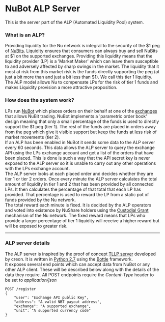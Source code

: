 # NuBot ALP Server

This is the server part of the ALP (Automated Liquidity Pool) system.  
  
### What is an ALP?  
Providing liquidity for the Nu network is integral to the security of the $1 peg of 
[NuBits](https://nubits.com). Liquidity ensures that consumers can always buy and sell 
NuBits at $1 on the supported exchanges. Providing this liquidity means that the liquidity 
provider (LP) is a 'Market Maker' which can leave them susceptible to and adversely 
affected 
by sharp swings in the market. The liquidity that it most at risk from this market risk
 is the funds directly supporting the peg (at just a bit more than and just a bit less 
 than $1). We call this tier 1 liquidity. The ALP model allows Nu to compensate LPs for 
 the risk of tier 1 funds and makes Liquidity provision a more attractive proposition.
   

### How does the system work?
LPs run [NuBot](https://bitbucket.org/JordanLeePeershares/nubottrading) which places 
orders on their behalf at one of the 
[exchanges](https://nubits.com/exchanges/nubits-exchanges) 
that allows NuBit trading. NuBot implements a 'parametric order book' design meaning 
that only a small percentage of the funds is used to directly support the $1 peg (tier 
1). The rest of the funds are placed in orders away from the peg which give it visible 
support but keep the funds at less risk of market movements (tier 2).  
If an ALP has been enabled in NuBot it sends some data to the ALP server every 60 
seconds. This data allows the ALP server to query the exchange API using the LPs 
exchange account and get a list of the orders that have been placed. This is done is 
such a way that the API secret key is never exposed to the ALP server so it is unable 
to carry out any other operations with the LPs exchange account.  
The ALP server looks at each placed order and decides whether they are tier 1 or tier 2
orders. Once every minute the ALP server calculates the total amount of liquidity in 
tier 1 and 2 that has been provided by all connected LPs. It then calculates the 
percentage of that total that each LP has provided. That percentage is used to reward 
the LP from a static pot of funds provided by the Nu network.  
The total reward each minute is fixed. It is decided by the ALP operators and voted 
into existence by NuShare holders using the 
[Custodial Grant](https://nubits.com/about/white-paper#custodial-grants) 
mechanism of the Nu network. The fixed reward means that LPs who provide a larger 
percentage of tier 1 liquidity will receive a higher reward but will be exposed to 
greater risk.  

---  
### ALP server details
The ALP server is inspired by the proof of concept 
[TLLP server](https://github.com/verc/nu-pool) developed by creon. It is written in 
[Python 2.7](https://www.python.org/) using the 
[Bottle](http://bottlepy.org/docs/dev/index.html) framework.  
It exposes several end points which can accept data from NuBot or any other ALP client.
These will be described below along with the details of the data they require.
All POST endpoints require the *Content-Type* header to be set to *application/json*
```
POST /register  
{  
    "user": "Exchange API public Key",  
    "address": "A valid NBT payout address",  
    "exchange": "A supported exchange",  
    "unit": "A supported currency code"  
}  
```